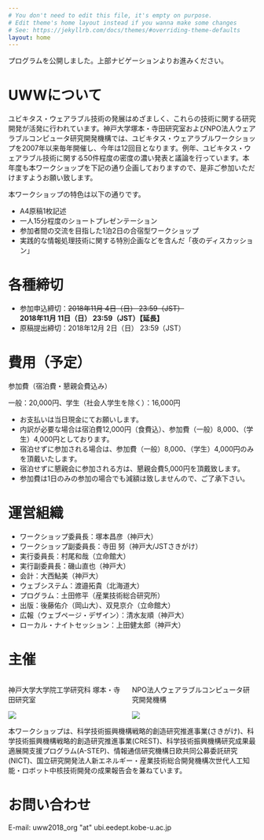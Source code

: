 ```yaml
---
# You don't need to edit this file, it's empty on purpose.
# Edit theme's home layout instead if you wanna make some changes
# See: https://jekyllrb.com/docs/themes/#overriding-theme-defaults
layout: home
---
```

<article class="message is-info">
  <div class="message-body">
  プログラムを公開しました。上部ナビゲーションよりお進みください。
  </div>
</article>


# UWWについて
ユビキタス・ウェアラブル技術の発展はめざましく、これらの技術に関する研究開発が活発に行われています。神戸大学塚本・寺田研究室およびNPO法人ウェアラブルコンピュータ研究開発機構では、ユビキタス・ウェアラブルワークショップを2007年以来毎年開催し、今年は12回目となります。例年、ユビキタス・ウェアラブル技術に関する50件程度の密度の濃い発表と議論を行っています。本年度も本ワークショップを下記の通り企画しておりますので、是非ご参加いただけますようお願い致します。

本ワークショップの特色は以下の通りです。

* A4原稿1枚記述
* 一人15分程度のショートプレゼンテーション
* 参加者間の交流を目指した1泊2日の合宿型ワークショップ
* 実践的な情報処理技術に関する特別企画などを含んだ「夜のディスカッション」

# 各種締切
* 参加申込締切：~~2018年11月 4日（日） 23:59（JST）~~  
<i class="fas fa-arrow-right"></i> <strong>2018年11月 11日（日） 23:59（JST）<span class="has-text-danger">【延長】</span></strong>
* 原稿提出締切：2018年12月 2日（日） 23:59（JST）

# 費用（予定）
参加費（宿泊費・懇親会費込み）

一般：20,000円、学生（社会人学生を除く）：16,000円

* お支払いは当日現金にてお願いします。
* 内訳が必要な場合は宿泊費12,000円（食費込）、参加費（一般）8,000、（学生）4,000円としております。
* 宿泊せずに参加される場合は、参加費（一般）8,000、（学生）4,000円のみを頂戴いたします。
* 宿泊せずに懇親会に参加される方は、懇親会費5,000円を頂戴致します。
* 参加費は1日のみの参加の場合でも減額は致しませんので、ご了承下さい。

# 運営組織
* ワークショップ委員長：塚本昌彦（神戸大）
* ワークショップ副委員長：寺田 努（神戸大/JSTさきがけ）
* 実行委員長：村尾和哉（立命館大）
* 実行副委員長：磯山直也（神戸大）
* 会計：大西鮎美（神戸大）
* ウェブシステム：渡邉拓貴（北海道大）
* プログラム：土田修平（産業技術総合研究所）
* 出版：後藤佑介（岡山大）、双見京介（立命館大）
* 広報（ウェブページ・デザイン）：清水友順（神戸大）
* ローカル・ナイトセッション：上田健太郎（神戸大）

# 主催

<div class="columns has-text-centered">
  <div class="column">
    <p>神戸大学大学院工学研究科 塚本・寺田研究室</p>
    <a href="http://cse.eedept.kobe-u.ac.jp/"><img src="{{"/assets/images/tsukamototerada_white.png" | relative_url}}"></a>
  </div>
  <div class="column">
    <p>NPO法人ウェアラブルコンピュータ研究開発機構</p>
    <a href="http://www.teamtsukamoto.sakura.ne.jp/"><img src="{{"/assets/images/teamtsukamoto_logo.png" | relative_url}}"></a>
  </div>
</div>

本ワークショップは、科学技術振興機構戦略的創造研究推進事業(さきがけ)、科学技術振興機構戦略的創造研究推進事業(CREST)、科学技術振興機構研究成果最適展開支援プログラム(A-STEP)、情報通信研究機構日欧共同公募委託研究(NICT)、国立研究開発法人新エネルギー・産業技術総合開発機構次世代人工知能・ロボット中核技術開発の成果報告会を兼ねています。

# お問い合わせ
E-mail: uww2018_org "at" ubi.eedept.kobe-u.ac.jp
